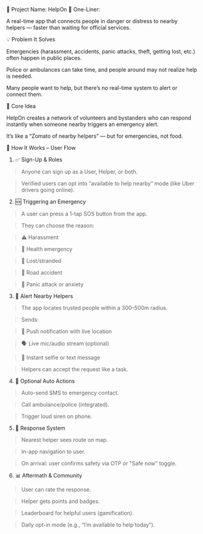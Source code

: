 🔰 Project Name: HelpOn
🔎 One-Liner:

A real-time app that connects people in danger or distress to nearby helpers — faster than waiting for official services.

💡 Problem It Solves

Emergencies (harassment, accidents, panic attacks, theft, getting lost, etc.) often happen in public places.

Police or ambulances can take time, and people around may not realize help is needed.

Many people want to help, but there’s no real-time system to alert or connect them.

🧩 Core Idea

HelpOn creates a network of volunteers and bystanders who can respond instantly when someone nearby triggers an emergency alert.

It’s like a “Zomato of nearby helpers” — but for emergencies, not food.

🧠 How It Works – User Flow
1. ✅ Sign-Up & Roles

> Anyone can sign up as a User, Helper, or both.

> Verified users can opt into “available to help nearby” mode (like Uber drivers going online).

2. 🆘 Triggering an Emergency

> A user can press a 1-tap SOS button from the app.

> They can choose the reason:

> ⚠️ Harassment

> 🚨 Health emergency

> 🧭 Lost/stranded

> 🚗 Road accident

> 🤯 Panic attack or anxiety

3. 📍 Alert Nearby Helpers

> The app locates trusted people within a 300–500m radius.

> Sends:

> 🔔 Push notification with live location

> 🗣️ Live mic/audio stream (optional)

> 📸 Instant selfie or text message

> Helpers can accept the request like a task.

4. 📡 Optional Auto Actions

> Auto-send SMS to emergency contact.

> Call ambulance/police (integrated).

> Trigger loud siren on phone.

5. 👥 Response System

> Nearest helper sees route on map.

> In-app navigation to user.

> On arrival: user confirms safety via OTP or "Safe now" toggle.

6. 📊 Aftermath & Community

> User can rate the response.

> Helper gets points and badges.

> Leaderboard for helpful users (gamification).

> Daily opt-in mode (e.g., “I’m available to help today”).
